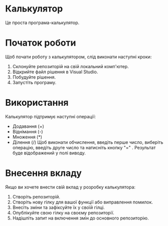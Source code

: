 # Калькулятор
Це проста програма-калькулятор.

# Початок роботи
Щоб почати роботу з калькулятором, слід виконати наступні кроки:
1. Склонуйте репозиторій на свій локальний комп'ютер.
2. Відкрийте файл рішення в Visual Studio.
3. Побудуйте рішення.
4. Запустіть програму.

# Використання
Калькулятор підтримує наступні операції:
- Додавання (+)
- Віднімання (-)
- Множення (*)
- Ділення (/)
Щоб виконати обчислення, введіть перше число, виберіть операцію, введіть друге число та натисніть кнопку "=" . Результат буде відображений у полі виводу.

# Внесення вкладу
Якщо ви хочете внести свій вклад у розробку калькулятора:
1. Створіть репозиторій.
2. Створіть нову гілку для вашої функції або виправлення помилок.
3. Внесіть зміни та зафіксуйте їх у своїй гілці.
4. Опублікуйте свою гілку на своєму репозиторії.
5. Надішліть запит на включення змін до основного репозиторію.
